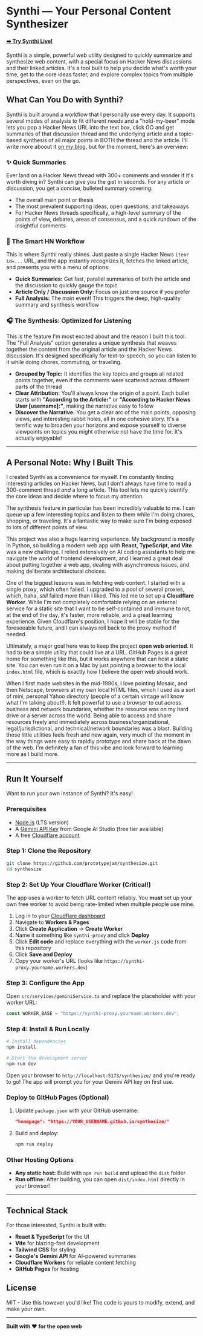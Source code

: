 # Synthi — Your Personal Content Synthesizer

**[➡️ Try Synthi Live!](https://prototypejam.github.io/synthesize/)**

Synthi is a simple, powerful web utility designed to quickly summarize and synthesize web content, with a special focus on Hacker News discussions and their linked articles. It's a tool built to help you decide what's worth your time, get to the core ideas faster, and explore complex topics from multiple perspectives, even on the go.

## What Can You Do with Synthi?

Synthi is built around a workflow that I personally use every day. It supports several modes of analysis to fit different needs and a "hold-my-beer" mode lets you pop a Hacker News URL into the text box, click GO and get summaries of that discussion thread and the underlying article and a topic-based synthesis of all major points in BOTH the thread and the article. I'll write more aboout it [on my blog](https://www.dazzagreenwood.com), but for the moment, here's an overview: 

### ✨ Quick Summaries
Ever land on a Hacker News thread with 300+ comments and wonder if it's worth diving in? Synthi can give you the gist in seconds. For any article or discussion, you get a concise, bulleted summary covering:
*   The overall main point or thesis
*   The most prevalent supporting ideas, open questions, and takeaways
*   For Hacker News threads specifically, a high-level summary of the points of view, debates, areas of consensus, and a quick rundown of the insightful comments

### 🚀 The Smart HN Workflow
This is where Synthi really shines. Just paste a single Hacker News `item?id=...` URL, and the app instantly recognizes it, fetches the linked article, and presents you with a menu of options:
*   **Quick Summaries:** Get fast, parallel summaries of both the article and the discussion to quickly gauge the topic
*   **Article Only / Discussion Only:** Focus on just one source if you prefer
*   **Full Analysis:** The main event! This triggers the deep, high-quality summary and synthesis workflow

### 🎧 The Synthesis: Optimized for Listening
This is the feature I'm most excited about and the reason I built this tool. The "Full Analysis" option generates a unique synthesis that weaves together the content from the original article and the Hacker News discussion. It's designed specifically for text-to-speech, so you can listen to it while doing chores, commuting, or traveling.

*   **Grouped by Topic:** It identifies the key topics and groups all related points together, even if the comments were scattered across different parts of the thread
*   **Clear Attribution:** You'll always know the origin of a point. Each bullet starts with **"According to the Article:"** or **"According to Hacker News User [username]:"**, making the narrative easy to follow
*   **Discover the Narrative:** You get a clear arc of the main points, opposing views, and interesting rabbit holes, all in one cohesive story. It's a terrific way to broaden your horizons and expose yourself to diverse viewpoints on topics you might otherwise not have the time for. It's actually enjoyable!

---

## A Personal Note: Why I Built This

I created Synthi as a convenience for myself. I'm constantly finding interesting articles on Hacker News, but I don't always have time to read a 300-comment thread *and* a long article. This tool lets me quickly identify the core ideas and decide where to focus my attention.

The synthesis feature in particular has been incredibly valuable to me. I can queue up a few interesting topics and listen to them while I'm doing chores, shopping, or traveling. It's a fantastic way to make sure I'm being exposed to lots of different points of view.

This project was also a huge learning experience. My background is mostly in Python, so building a modern web app with **React, TypeScript, and Vite** was a new challenge. I relied extensively on AI coding assistants to help me navigate the world of frontend development, and I learned a great deal about putting together a web app, dealing with asynchronous issues, and making deliberate architectural choices.

One of the biggest lessons was in fetching web content. I started with a single proxy, which often failed. I upgraded to a pool of several proxies, which, haha, *still* failed more than I liked. This led me to set up a **Cloudflare Worker**. While I'm not completely comfortable relying on an external service for a static site that I want to be self-contained and immune to rot, at the end of the day, it's faster, more reliable, and a great learning experience. Given Cloudflare's position, I hope it will be stable for the foreseeable future, and I can always roll back to the proxy method if needed.

Ultimately, a major goal here was to keep the project **open web oriented**. It had to be a simple utility that could live at a URL. GitHub Pages is a great home for something like this, but it works anywhere that can host a static site. You can even run it on a Mac by just pointing a browser to the local `index.html` file, which is exactly how I believe the open web should work.

When I first made websites in the mid-1990s, I love pointing Mosaic, and then Netscape, browsers at my own local HTML files, which I used as a sort of mini, personal Yahoo directory (people of a certain vintage will know what I'm talking about!). It felt powerful to use a browser to cut across business and network boundaries, whether the resource was on my hard drive or a server across the world. Being able to access and share resources freely and immediately across business/organizational, legal/jurisdictional, and technical/network boundaries was a blast.  Building these little utilities feels fresh and new again, very much of the moment in the way things were easy to rapidly prototype and share back at the dawn of the web. I'm definitely a fan of this vibe and look forward to learning more as I build more.

---

## Run It Yourself

Want to run your own instance of Synthi? It's easy!

### Prerequisites
*   [Node.js](https://nodejs.org/) (LTS version)
*   A [Gemini API Key](https://aistudio.google.com/app/apikey) from Google AI Studio (free tier available)
*   A free [Cloudflare account](https://dash.cloudflare.com/sign-up)

### Step 1: Clone the Repository
```bash
git clone https://github.com/prototypejam/synthesize.git
cd synthesize
```

### Step 2: Set Up Your Cloudflare Worker (Critical!)
The app uses a worker to fetch URL content reliably. You **must** set up your own free worker to avoid being rate-limited when multiple people use mine.

1.  Log in to your [Cloudflare dashboard](https://dash.cloudflare.com)
2.  Navigate to **Workers & Pages**
3.  Click **Create Application** → **Create Worker**
4.  Name it something like `synthi-proxy` and click **Deploy**
5.  Click **Edit code** and replace everything with the `worker.js` code from this repository
6.  Click **Save and Deploy**
7.  Copy your worker's URL (looks like `https://synthi-proxy.yourname.workers.dev`)

### Step 3: Configure the App
Open `src/services/geminiService.ts` and replace the placeholder with your worker URL:
```typescript
const WORKER_BASE = "https://synthi-proxy.yourname.workers.dev";
```

### Step 4: Install & Run Locally
```bash
# Install dependencies
npm install

# Start the development server
npm run dev
```

Open your browser to `http://localhost:5173/synthesize/` and you're ready to go! The app will prompt you for your Gemini API key on first use.

### Deploy to GitHub Pages (Optional)
1.  Update `package.json` with your GitHub username:
    ```json
    "homepage": "https://YOUR_USERNAME.github.io/synthesize/"
    ```
2.  Build and deploy:
    ```bash
    npm run deploy
    ```

### Other Hosting Options
*   **Any static host:** Build with `npm run build` and upload the `dist` folder
*   **Run offline:** After building, you can open `dist/index.html` directly in your browser!

---

## Technical Stack

For those interested, Synthi is built with:
*   **React & TypeScript** for the UI
*   **Vite** for blazing-fast development
*   **Tailwind CSS** for styling
*   **Google's Gemini API** for AI-powered summaries
*   **Cloudflare Workers** for reliable content fetching
*   **GitHub Pages** for hosting

## License

MIT - Use this however you'd like! The code is yours to modify, extend, and make your own.

---

**Built with ❤️ for the open web**
